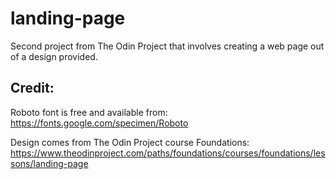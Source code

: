 # landing-page
Second project from The Odin Project that involves creating a web page out of a design provided.

## Credit:

Roboto font is free and available from: https://fonts.google.com/specimen/Roboto

Design comes from The Odin Project course Foundations: https://www.theodinproject.com/paths/foundations/courses/foundations/lessons/landing-page
